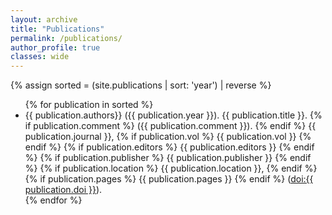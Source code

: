```yaml
---
layout: archive
title: "Publications"
permalink: /publications/
author_profile: true
classes: wide
---
```


{% assign sorted = (site.publications | sort: 'year') | reverse %}

 <ul>
{% for publication in sorted %}
 <li> {{ publication.authors}} ({{ publication.year }}). {{ publication.title }}.
 	{% if publication.comment %}
 	({{ publication.comment }}).
 	{% endif %}
	{{ publication.journal }}, 
	{% if publication.vol %}
	{{ publication.vol }}
	{% endif %}
	{% if publication.editors %}
	{{ publication.editors }}
	{% endif %}
	{% if publication.publisher %}
	{{ publication.publisher }}
	{% endif %}
	{% if publication.location %}
	{{ publication.location }},
	{% endif %}
 	{% if publication.pages %} 
 	{{ publication.pages }}
 	{% endif %}  
 	(<a href="https://doi.org/{{ publication.doi }}">doi:{{ publication.doi }}</a>).
 </li>
{% endfor %}
